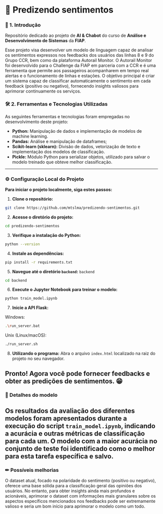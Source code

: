 # 🔮 Predizendo sentimentos

### **📝 1. Introdução**

Repositório dedicado ao projeto de **AI & Chabot** do curso de **Análise e Desenvolvimento de Sistemas** da **FIAP**. 

Esse projeto visa desenvolver um modelo de linguagem capaz de analisar os sentimentos expressos nos feedbacks dos usuários das linhas 8 e 9 do Grupo CCR, bem como da plataforma Autorail Monitor. O Autorail Monitor foi desenvolvido para o Challenge da FIAP em parceria com a CCR e é uma ferramenta que permite aos passageiros acompanharem em tempo real alertas e o funcionamento de linhas e estações. O objetivo principal é criar um sistema capaz de classificar automaticamente o sentimento em cada feedback (positivo ou negativo), fornecendo insights valiosos para aprimorar continuamente os serviços.

### **🛠 2. Ferramentas e Tecnologias Utilizadas**

As seguintes ferramentas e tecnologias foram empregadas no desenvolvimento deste projeto:

* **Python:** Manipulação de dados e implementação de modelos de machine learning.
* **Pandas:** Análise e manipulação de dataframes;
* **Scikit-learn (sklearn):** Divisão de dados, vetorização de texto e implementação dos modelos de classificação.
* **Pickle:** Módulo Python para serializar objetos, utilizado para salvar o modelo treinado que obteve melhor classificação.

---
### ⚙ Configuração Local do Projeto

**Para iniciar o projeto localmente, siga estes passos:**

1. **Clone o repositório:**
```bash
git clone https://github.com/mtslma/predizendo-sentimentos.git
```

2. **Acesse o diretório do projeto:**
```bash
cd predizendo-sentimentos

```

3. **Verifique a instalação do Python:**
```bash
python --version
```

4. **Instale as dependências:**
```bash
pip install -r requirements.txt
```

5. **Navegue até o diretório `backend`:** `backend`
```bash
cd backend
```

6. **Execute o Jupyter Notebook para treinar o modelo:**
```bash
python train_model.ipynb
```

7.  **Inicie a API Flask:**

Windows:
```bash
.\run_server.bat
```

Unix (Linux/macOS):
```bash
./run_server.sh
```

8. **Utilizando o programa:**
Abra o arquivo `index.html` localizado na raiz do projeto no seu navegador.

Pronto\! Agora você pode fornecer feedbacks e obter as predições de sentimentos. 😁
---
### 📃 Detalhes do modelo

Os resultados da avaliação dos diferentes modelos foram apresentados durante a execução do script `train_model.ipynb`, indicando a acurácia e outras métricas de classificação para cada um. O modelo com a maior acurácia no conjunto de teste foi identificado como o melhor para esta tarefa específica e salvo.
---
### ✏ Possíveis melhorias

O dataset atual, focado na polaridade do sentimento (positivo ou negativo), oferece uma base sólida para a classificação geral das opiniões dos usuários. No entanto, para obter insights ainda mais profundos e acionáveis, aprimorar o dataset com informações mais granulares sobre os aspectos específicos mencionados nos feedbacks pode ser extremamente valioso e seria um bom início para aprimorar o modelo como um todo.